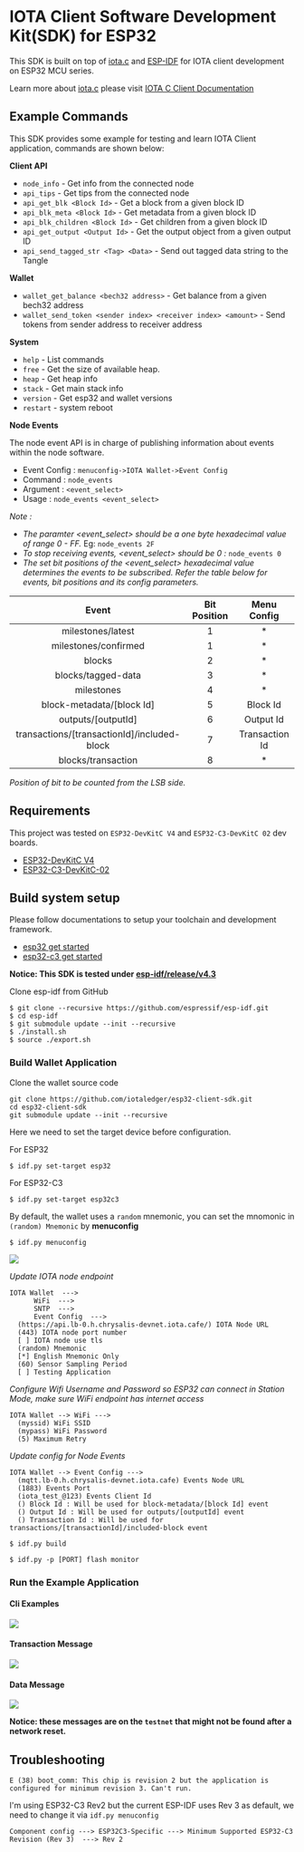 # IOTA Client Software Development Kit(SDK) for ESP32

This SDK is built on top of [iota.c](https://github.com/iotaledger/iota.c) and [ESP-IDF](https://github.com/espressif/esp-idf) for IOTA client development on ESP32 MCU series.

Learn more about [iota.c](https://github.com/iotaledger/iota.c) please visit [IOTA C Client Documentation](https://iota-c-client.readthedocs.io/en/latest/index.html)

## Example Commands

This SDK provides some example for testing and learn IOTA Client application, commands are shown below:

**Client API**

- `node_info` - Get info from the connected node
- `api_tips` - Get tips from the connected node
- `api_get_blk <Block Id>` - Get a block from a given block ID
- `api_blk_meta <Block Id>` - Get metadata from a given block ID
- `api_blk_children <Block Id>` - Get children from a given block ID
- `api_get_output <Output Id>` - Get the output object from a given output ID
- `api_send_tagged_str <Tag> <Data>` - Send out tagged data string to the Tangle

**Wallet**

- `wallet_get_balance <bech32 address>` - Get balance from a given bech32 address
- `wallet_send_token <sender index> <receiver index> <amount>` - Send tokens from sender address to receiver address

**System**

- `help` - List commands
- `free` - Get the size of available heap.
- `heap` - Get heap info
- `stack` - Get main stack info
- `version` - Get esp32 and wallet versions
- `restart` - system reboot

**Node Events**

The node event API is in charge of publishing information about events within the node software.
- Event Config : `menuconfig->IOTA Wallet->Event Config`
- Command : `node_events`
- Argument : `<event_select>`
- Usage : `node_events <event_select>`

*Note :*
- *The paramter <event_select> should be a one byte hexadecimal value of range 0 - FF.* Eg: `node_events 2F`
- *To stop receiving events, <event_select> should be 0 :* `node_events 0`
- *The set bit positions of the <event_select> hexadecimal value determines the events to be subscribed. Refer the table below for events, bit positions and its config parameters.*

| Event | Bit Position | Menu Config |
|:---:|:---:|:---:|
| milestones/latest | 1 | * |
| milestones/confirmed | 1 | * |
| blocks | 2 | * |
| blocks/tagged-data | 3 | * |
| milestones | 4 | * |
| block-metadata/[block Id] | 5 | Block Id |
| outputs/[outputId] | 6 | Output Id |
| transactions/[transactionId]/included-block | 7 | Transaction Id |
| blocks/transaction | 8 | * |

*Position of bit to be counted from the LSB side.*

## Requirements

This project was tested on `ESP32-DevKitC V4` and `ESP32-C3-DevKitC 02` dev boards.

- [ESP32-DevKitC V4](https://docs.espressif.com/projects/esp-idf/en/latest/esp32/hw-reference/modules-and-boards.html#esp32-devkitc-v4)
- [ESP32-C3-DevKitC-02](https://docs.espressif.com/projects/esp-idf/en/latest/esp32c3/hw-reference/esp32c3/user-guide-devkitc-02.html#esp32-c3-devkitc-02)

## Build system setup

Please follow documentations to setup your toolchain and development framework.

- [esp32 get started](https://docs.espressif.com/projects/esp-idf/en/latest/esp32/get-started/index.html)
- [esp32-c3 get started](https://docs.espressif.com/projects/esp-idf/en/latest/esp32c3/get-started/index.html)

**Notice: This SDK is tested under [esp-idf/release/v4.3](https://github.com/espressif/esp-idf/tree/release/v4.3)**

Clone esp-idf from GitHub

```
$ git clone --recursive https://github.com/espressif/esp-idf.git
$ cd esp-idf
$ git submodule update --init --recursive
$ ./install.sh
$ source ./export.sh
```

### Build Wallet Application

Clone the wallet source code

```
git clone https://github.com/iotaledger/esp32-client-sdk.git
cd esp32-client-sdk
git submodule update --init --recursive
```

Here we need to set the target device before configuration.

For ESP32

```
$ idf.py set-target esp32
```

For ESP32-C3

```
$ idf.py set-target esp32c3
```

By default, the wallet uses a `random` mnemonic, you can set the mnomonic in `(random) Mnemonic` by **menuconfig**

```
$ idf.py menuconfig
```
![](image/menuconfig.png)

*Update IOTA node endpoint*
```
IOTA Wallet  --->
      WiFi  --->
      SNTP  --->
      Event Config  --->
  (https://api.lb-0.h.chrysalis-devnet.iota.cafe/) IOTA Node URL
  (443) IOTA node port number
  [ ] IOTA node use tls
  (random) Mnemonic
  [*] English Mnemonic Only
  (60) Sensor Sampling Period
  [ ] Testing Application
```
*Configure Wifi Username and Password so ESP32 can connect in Station Mode, make sure WiFi endpoint has internet access*
```
IOTA Wallet --> WiFi --->
  (myssid) WiFi SSID
  (mypass) WiFi Password
  (5) Maximum Retry
```
*Update config for Node Events*
```
IOTA Wallet --> Event Config --->
  (mqtt.lb-0.h.chrysalis-devnet.iota.cafe) Events Node URL
  (1883) Events Port
  (iota_test_@123) Events Client Id
  () Block Id : Will be used for block-metadata/[block Id] event
  () Output Id : Will be used for outputs/[outputId] event
  () Transaction Id : Will be used for transactions/[transactionId]/included-block event

$ idf.py build

$ idf.py -p [PORT] flash monitor
```

### Run the Example Application

#### Cli Examples
![](image/wallet_console.png)

#### Transaction Message
![](image/transaction_message.png)

#### Data Message
![](image/data_message.png)

**Notice: these messages are on the `testnet` that might not be found after a network reset.**

## Troubleshooting

`E (38) boot_comm: This chip is revision 2 but the application is configured for minimum revision 3. Can't run.`

I'm using ESP32-C3 Rev2 but the current ESP-IDF uses Rev 3 as default, we need to change it via `idf.py menuconfig`

```
Component config ---> ESP32C3-Specific ---> Minimum Supported ESP32-C3 Revision (Rev 3)  ---> Rev 2
```

